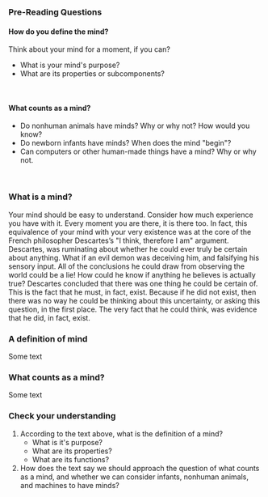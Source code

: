 ### Pre-Reading Questions

#### How do you define the mind?
Think about your mind for a moment, if you can?
<ul>
    <li>What is your mind's purpose?
    <li>What are its properties or subcomponents? 
</ul>
<br>

#### What counts as a mind?
<ul>
    <li>Do nonhuman animals have minds? Why or why not? How would you know?
    <li>Do newborn infants have minds? When does the mind "begin"?
    <li>Can computers or other human-made things have a mind? Why or why not.
</ul>
<br>

### What is a mind?
Your mind should be easy to understand. Consider how much experience you have with it. 
Every moment you are there, it is there too. 
In fact, this equivalence of your mind with your very existence was at the core of the French philosopher Descartes’s "I think, therefore I am" argument.
Descartes, was ruminating about whether he could ever truly be certain about anything. 
What if an evil demon was deceiving him, and falsifying his sensory input. 
All of the conclusions he could draw from observing the world could be a lie!
How could he know if anything he believes is actually true?
Descartes concluded that there was one thing he could be certain of.
This is the fact that he must, in fact, exist. 
Because if he did not exist, then there was no way he could be thinking about this uncertainty, or asking this question, in the first place.
The very fact that he could think, was evidence that he did, in fact, exist.
<br>

### A definition of mind
Some text
<br>

### What counts as a mind?
Some text
<br>

### Check your understanding
<ol>
    <li>According to the text above, what is the definition of a mind?
    <ul>
        <li>What is it's purpose?
        <li>What are its properties?
        <li>What are its functions?
    </ul>
    <li>How does the text say we should approach the question of what counts as a mind, and whether we can consider infants,
        nonhuman animals, and machines to have minds?
<ul>

